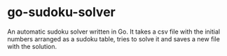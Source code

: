 # go-sudoku-solver
An automatic sudoku solver written in Go. It takes a csv file with the initial numbers arranged as a sudoku table, tries to solve it and saves a new file with the solution.
